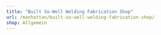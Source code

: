 ```yaml
---
title: "Built So-Well Welding Fabrication Shop"
url: /manhattan/built-so-well-welding-fabrication-shop/
shop: Allgemein
---
```

